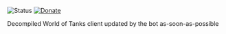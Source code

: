 ![Status](https://img.shields.io/endpoint?url=https%3A%2F%2Fwot-src-status.izeberg.ru%2Fstatus%2Fmaster) [![Donate](https://img.shields.io/badge/%F0%9F%92%B0-donate-green)](https://izeberg.ru/donate)


Decompiled World of Tanks client updated by the bot as-soon-as-possible
